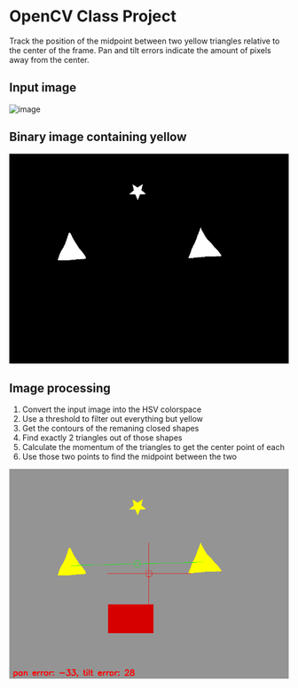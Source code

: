 # OpenCV Class Project
Track the position of the midpoint between two yellow triangles relative to the center of the frame. Pan and tilt errors indicate the amount of pixels away from the center.

## Input image
![image](images/yellow_triangles_star_red_rect.png)

## Binary image containing yellow
![image](images/threshold.png)

## Image processing
1. Convert the input image into the HSV colorspace
2. Use a threshold to filter out everything but yellow
3. Get the contours of the remaning closed shapes
4. Find exactly 2 triangles out of those shapes
5. Calculate the momentum of the triangles to get the center point of each
6. Use those two points to find the midpoint between the two

![image](images/capture.png)
